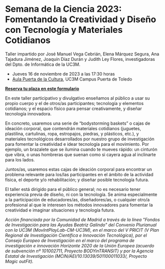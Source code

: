 # Semana de la Ciencia 2023: Fomentando la Creatividad y Diseño con Tecnología y Materiales Cotidianos

Taller impartido por José Manuel Vega Cebrián, Elena Márquez Segura, Ana Tajadura Jiménez, Joaquín Díaz Durán y Judith Ley Flores, investigadoras del Dpto. de Informática de la UC3M.

* Jueves 16 de noviembre de 2023 a las 17:30 horas
* [Aula Puerta de la Cultura](https://maps.app.goo.gl/VddfasqBYUGfuTzy5), UC3M Campus Puerta de Toledo

[**Reserva tu plaza en este formulario**](https://forms.gle/3oKP2TQJJAoNH3Pd8)

En este taller participativo y divulgativo enseñamos al público a usar su propio cuerpo y el de otros/as participantes; tecnología y elementos cotidianos; y el espacio físico para pensar creativamente, y diseñar tecnología innovadora.

En concreto, usaremos una serie de “bodystorming baskets” o cajas de ideación corporal, que contendrán materiales cotidianos (juguetes, plastilina, cartulinas, ropa, estropajos, piedras, y plásticos, etc.), y materiales tecnológicos desarrollados por nuestro grupo de investigación para fomentar la creatividad e idear tecnología para el movimiento. Por ejemplo, un brazalete que se ilumina cuando te mueves rápido: un cinturón que vibra, o unas hombreras que suenan como si cayera agua al inclinarte para los lados.

Juntos/as, usaremos estas cajas de ideación corporal para encontrar un problema relevante para los/las participantes en el ámbito de la actividad física, el deporte y/o rehabilitación; y diseñar posible tecnología futura.

El taller está dirigido para el público general; no es necesario tener experiencia previa de diseño, ni con la tecnología. Se anima especialmente a la participación de educadores/as, diseñadores/as, o cualquier otro/a profesional al que le interesen los métodos innovadores para fomentar la creatividad e imaginar situaciones y tecnología futura.

*Acción financiada por la Comunidad de Madrid a través de la línea "Fondos de Investigación para las Ayudas Beatriz Galindo" del Convenio Plurianual con la UC3M (MovIntPlayLab-CM-UC3M), en el marco del V PRICIT (V Plan Regional de Investigación Científica e Innovación Tecnológica), por el Consejo Europeo de Investigación en el marco del programa de investigación e innovación Horizonte 2020 de la Unión Europea (acuerdo de subvención nº 101002711, Proyecto BODYinTRANSIT) y por la Agencia Estatal de Investigación (MCIN/AEI/10.13039/501100011033/, Proyecto Magic outFit).*
